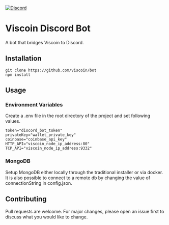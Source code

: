[![Discord](https://img.shields.io/discord/840244262615515148?label=Viscoin&logo=discord&style=for-the-badge)](https://discord.gg/viscoin)

# Viscoin Discord Bot

A bot that bridges Viscoin to Discord.

## Installation
```
git clone https://github.com/viscoin/bot
npm install
```

## Usage

### Environment Variables

Create a .env file in the root directory of the project and set following values.
```
token="discord_bot_token"
privateKey="wallet_private_key"
coinbase="coinbase_api_key"
HTTP_API="viscoin_node_ip_address:80"
TCP_API="viscoin_node_ip_address:9332"
```

### MongoDB

Setup MongoDB either locally through the traditional installer or via docker. It is also possible to connect to a remote db by changing the value of connectionString in config.json.

## Contributing
Pull requests are welcome. For major changes, please open an issue first to discuss what you would like to change.